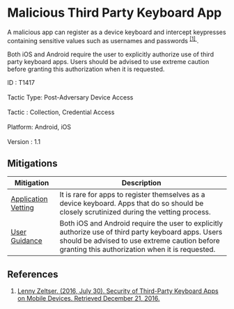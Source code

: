 <div class="container-fluid">
 <h1>
  Malicious Third Party Keyboard App
 </h1>
 <div class="row">
  <div class="col-md-8 description-body">
   <p>
    A malicious app can register as a device keyboard and intercept keypresses containing sensitive values such as usernames and passwords
    <span class="scite-citeref-number" data-reference="Zeltser-Keyboard" id="scite-ref-1-a">
     <sup>
      <a aria-describedby="qtip-0" data-hasqtip="0" href="https://zeltser.com/third-party-keyboards-security/" target="_blank">
       [1]
      </a>
     </sup>
    </span>
    .
   </p>
   <p>
    Both iOS and Android require the user to explicitly authorize use of third party keyboard apps. Users should be advised to use extreme caution before granting this authorization when it is requested.
   </p>
  </div>
  <div class="col-md-4">
   <div class="card">
    <div class="card-body">
     <div class="card-data">
      <span class="h5 card-title">
       ID
      </span>
      : T1417
      <br/>
      <br/>
     </div>
     <div class="card-data">
      <span class="h5 card-title">
       Tactic Type:
      </span>
      Post-Adversary Device Access
      <br/>
      <br/>
     </div>
     <div class="card-data">
      <span class="h5 card-title">
       Tactic
      </span>
      : Collection, Credential Access
      <br/>
      <br/>
     </div>
     <div class="card-data">
      <span class="h5 card-title">
       Platform:
      </span>
      Android, iOS
      <br/>
      <br/>
     </div>
     <div class="card-data">
      <span class="h5 card-title">
      </span>
     </div>
     <div class="card-data">
      <span class="h5 card-title">
      </span>
     </div>
     <div class="card-data">
      <span class="h5 card-title">
      </span>
     </div>
     <div class="card-data">
      <span class="h5 card-title">
      </span>
     </div>
     <div class="card-data">
      <span class="h5 card-title">
      </span>
     </div>
     <div class="card-data">
      <span class="h5 card-title">
      </span>
     </div>
     <div class="card-data">
      <span class="h5 card-title">
      </span>
     </div>
     <div class="card-data">
      <span class="h5 card-title">
      </span>
     </div>
     <div class="card-data">
      <span class="h5 card-title">
      </span>
     </div>
     <div class="card-data">
      <span class="h5 card-title">
      </span>
     </div>
     <div class="card-data">
      <span class="h5 card-title">
      </span>
     </div>
     <div class="card-data">
      <span class="h5 card-title">
       Version
      </span>
      : 1.1
     </div>
    </div>
   </div>
  </div>
 </div>
 <h2 class="pt-3" id="mitigations">
  Mitigations
 </h2>
 <table class="table table-bordered table-light mt-2">
  <thead>
   <tr>
    <th scope="col">
     Mitigation
    </th>
    <th scope="col">
     Description
    </th>
   </tr>
  </thead>
  <tbody class="bg-white">
   <tr>
    <td>
     <a href="https://attack.mitre.org/mitigations/M1005">
      Application Vetting
     </a>
    </td>
    <td>
     It is rare for apps to register themselves as a device keyboard. Apps that do so should be closely scrutinized during the vetting process.
    </td>
   </tr>
   <tr>
    <td>
     <a href="https://attack.mitre.org/mitigations/M1011">
      User Guidance
     </a>
    </td>
    <td>
     Both iOS and Android require the user to explicitly authorize use of third party keyboard apps. Users should be advised to use extreme caution before granting this authorization when it is requested.
    </td>
   </tr>
  </tbody>
 </table>
 <h2 class="pt-3" id="references">
  References
 </h2>
 <div class="row">
  <div class="col">
   <ol>
    <li>
     <span class="scite-citation" id="scite-1">
      <span class="scite-citation-text">
       <a class="external text" href="https://zeltser.com/third-party-keyboards-security/" name="scite-1" rel="nofollow" target="_blank">
        Lenny Zeltser. (2016, July 30). Security of Third-Party Keyboard Apps on Mobile Devices. Retrieved December 21, 2016.
       </a>
      </span>
     </span>
    </li>
   </ol>
  </div>
  <div class="col">
  </div>
 </div>
</div>
